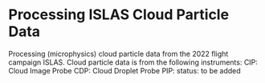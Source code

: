 # Processing ISLAS Cloud Particle Data
Processing (microphysics) cloud particle data from the 2022 flight campaign ISLAS. Cloud particle data is from the following instruments:
CIP: Cloud Image Probe
CDP: Cloud Droplet Probe
PIP: status: to be added
